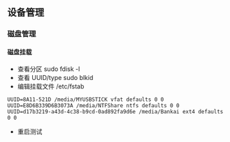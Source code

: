 ## 设备管理

### 磁盘管理

#### 磁盘挂载

- 查看分区 sudo fdisk -l
- 查看 UUID/type sudo blkid
- 编辑挂载文件 /etc/fstab

``` 
UUID=8A11-521D /media/MYUSBSTICK vfat defaults 0 0
UUID=E8D6B339D6B3073A /media/NTFShare ntfs defaults 0 0
UUID=d17b3219-a43d-4c38-b9cd-0ad892fa9d6e /media/Bankai ext4 defaults 0 0
```
- 重启测试